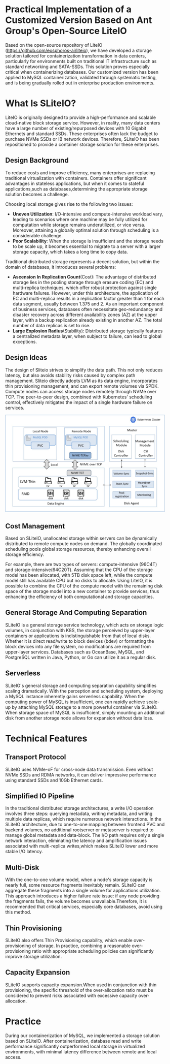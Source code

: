 # Practical Implementation of a Customized Version Based on Ant Group's Open-Source LiteIO

Based on the open-source repository of LiteIO (https://github.com/eosphoros-ai/liteio), we have developed a storage solution tailored for containerization transformation in data centers, particularly for environments built on traditional IT infrastructure such as standard networking and SATA-SSDs. This solution proves especially critical when containerizing databases. Our customized version has been applied to MySQL containerization, validated through systematic testing, and is being gradually rolled out in enterprise production environments.

# What Is SLiteIO?

LiteIO is originally designed to provide a high-performance and scalable cloud-native block storage service. However, in reality, many data centers have a large number of existing/repurposed devices with 10 Gigabit Ethernets and standard SSDs. These enterprises often lack the budget to purchase NVMe SSDs or IB network devices. Therefore, SLiteIO has been repositioned to provide a container storage solution for these enterprises.

## **Design Background**

To reduce costs and improve efficiency, many enterprises are replacing traditional virtualization with containers. Containers offer significant advantages in stateless applications, but when it comes to stateful applications,such as databases,determining the appropriate storage solution becomes a challenge. 

Choosing local storage gives rise to the following two issues:

- **Uneven Utilization**: I/O-intensive and compute-intensive workload vary, leading to scenarios where one machine may be fully utilized for computation while storage remains underutilized, or vice versa. Moreover, attaining a globally optimal solution through scheduling is a considerable challenge.
- **Poor Scalability**: When the storage is insufficient and the storage needs to be scale up, it becomes essential to migrate to a server with a larger storage capacity, which takes a long time to copy data.



Traditional distributed storage represents a decent solution, but within the domain of databases, it introduces several problems:

- **Ascension In Replication Count**(Cost): The advantage of distributed storage lies in the pooling storage through erasure coding (EC) and multi-replica techniques, which offer robust protection against single hardware failures. However, under this architecture, the application of EC and multi-replica results in a replication factor greater than 1 for each data segment, usually between 1.375 and 2. As an important component of business services, databases often necessitate geo-redundancy and disaster recovery across different availability zones (AZ) at the upper layer, with a backup replication already existing in another AZ. The total number of data replicas is set to rise.
- **Large Explosion Radius**(Stability): Distributed storage typically features a centralized metadata layer, when subject to failure, can lead to global exceptions.

## **Design Ideas**

The design of Sliteio strives to simplify the data path. This not only reduces latency, but also avoids stability risks caused by complex path management. Sliteio directly adopts LVM as its data engine, incorporates thin provisioning management, and can export remote volumes via SPDK. Compute nodes can access storage nodes remotely through NVMe over TCP. The peer-to-peer design, combined with Kubernetes' scheduling control, effectively mitigates the impact of a single hardware failure on services.

![image](../image/architecture-en.jpg)


## **Cost Management**

Based on SLiteIO, unallocated storage within servers can be dynamically distributed to remote compute nodes on demand. The globally coordinated scheduling pools global storage resources, thereby enhancing overall storage efficiency.

For example, there are two types of servers: compute-intensive (96C4T) and storage-intensive(64C20T). Assuming that the CPU of the storage model has been allocated, with 5TB disk space left, while the compute model still has available CPU but no disks to allocate. Using LiteIO, it is possible to combine the CPU of the compute model with the remaining disk space of the storage model into a new container to provide services, thus enhancing the efficiency of both computational and storage capacities.

## General Storage And Computing Separation

SLiteIO is a general storage service technology, which acts on storage logic volumes, in conjunction with K8S, the storage perceived by upper-layer containers or applications is indistinguishable from that of local disks. Whether it is direct read/write to block devices (bdev) or formatting the block devices into any file system, no modifications are required from upper-layer services. Databases such as OceanBase, MySQL, and PostgreSQL written in Java, Python, or Go can utilize it as a regular disk.

## **Serverless**

SLiteIO's general storage and computing separation capability simplifies scaling dramatically. With the perception and scheduling system, deploying a MySQL instance inherently gains serverless capability. When the computing power of MySQL is insufficient, one can rapidly achieve scale-up by attaching MySQL storage to a more powerful container via SLiteIO. When storage space of MySQL is insufficient, simply mounting an additional disk from another storage node allows for expansion without data loss.

# **Technical Features**

## **Transport Protocol**

SLiteIO uses NVMe-oF for cross-node data transmission. Even without NVMe SSDs and RDMA networks, it can deliver impressive performance using standard SSDs and 10Gb Ethernet cards.

## **Simplified IO Pipeline**

In the traditional distributed storage architectures, a write I/O operation involves three steps: querying metadata, writing metadata, and writing multiple data replicas, which require numerous network interactions. In the SLiteIO architecture, due to one-to-one mapping between frontend PVC and backend volumes, no additional rootserver or metaserver is required to manage global metadata and data-block. The I/O path requires only a single network interaction, eliminating the latency and amplification issues associated with multi-replica writes,which makes SLiteIO lower and more stable I/O latency.

## **Multi-Disk**

With the one-to-one volume model, when a node's storage capacity is nearly full, some resource fragments  inevitably remain. SLiteIO can aggregate these fragments into a single volume for applications utilization. This approach introduces a higher failure rate issue: if any node providing the fragments fails, the volume becomes unavailable.Therefore, it is recommended that critical services, especially core databases, avoid using this method.

## **Thin Provisioning**

SLiteIO also offers Thin Provisioning capability, which enable over-provisioning of storage. In practice, combining a reasonable over-provisioning ratio with appropriate scheduling policies can significantly improve storage utilization.

## **Capacity Expansion**

SLiteIO supports capacity expansion.When used in conjunction with thin provisioning, the specific threshold of the over-allocation ratio must be considered to prevent risks associated with excessive capacity over-allocation.

# **Practice**

During our containerization of MySQL, we implemented a storage solution based on SLiteIO. After containerization, database read and write performance significantly outperformed local storage in virtualized environments, with minimal latency difference between remote and local access.

